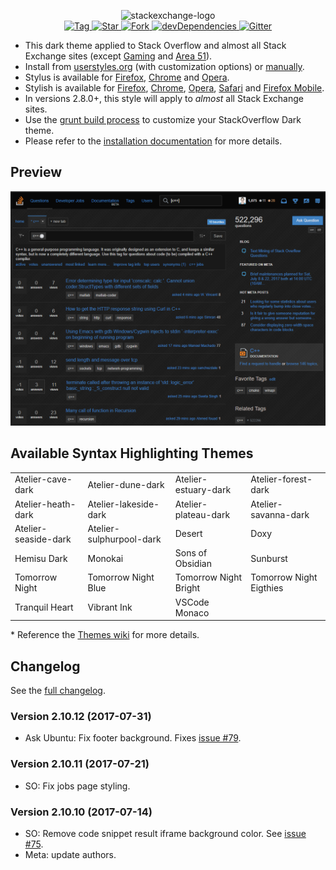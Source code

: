 <p align="center">
  <img alt="stackexchange-logo" src="https://rawgit.com/StylishThemes/logos/master/se.dark/sedark.svg" width="508">
  <br>
  <a href="https://github.com/StylishThemes/Stackoverflow-Dark/tags">
    <img src="https://img.shields.io/github/tag/StylishThemes/Stackoverflow-Dark.svg?label=%20tag%20" alt="Tag">
  </a>
  <a href="https://github.com/StylishThemes/Stackoverflow-Dark/stargazers">
    <img src="http://github-svg-buttons.herokuapp.com/star.svg?user=StylishThemes&repo=Stackoverflow-Dark&style=flat&background=007ec6" alt="Star">
  </a>
  <a href="http://github.com/StylishThemes/Stackoverflow-Dark/fork">
    <img src="http://github-svg-buttons.herokuapp.com/fork.svg?user=StylishThemes&repo=Stackoverflow-Dark&style=flat&background=007ec6" alt="Fork">
  </a>
  <a href="https://david-dm.org/StylishThemes/Stackoverflow-Dark?type=dev">
    <img src="https://img.shields.io/david/dev/StylishThemes/Stackoverflow-Dark.svg?label=%20devDependencies%20" alt="devDependencies">
  </a>
  <a href="https://gitter.im/StylishThemes/Lobby">
    <img src="https://img.shields.io/gitter/room/StylishThemes/Stackoverflow-Dark.js.svg?maxAge=2592000" alt="Gitter">
  </a>
</p>

- This dark theme applied to Stack Overflow and almost all Stack Exchange sites (except [Gaming](http://gaming.stackexchange.com/) and [Area 51](http://area51.stackexchange.com/)).
- Install from [userstyles.org](http://userstyles.org/styles/35345) (with customization options) or [manually](https://raw.githubusercontent.com/StylishThemes/Stackoverflow-Dark/master/stackoverflow-dark.css).
- Stylus is available for [Firefox](https://addons.mozilla.org/en-US/firefox/addon/styl-us/), [Chrome](https://chrome.google.com/webstore/detail/stylus/clngdbkpkpeebahjckkjfobafhncgmne) and [Opera](https://addons.opera.com/en-gb/extensions/details/stylus/).
- Stylish is available for [Firefox](https://addons.mozilla.org/en-US/firefox/addon/2108/), [Chrome](https://chrome.google.com/extensions/detail/fjnbnpbmkenffdnngjfgmeleoegfcffe), [Opera](https://addons.opera.com/en/extensions/details/stylish/), [Safari](http://sobolev.us/stylish/) and [Firefox Mobile](https://addons.mozilla.org/en-US/firefox/addon/2108/).
- In versions 2.8.0+, this style will apply to *almost* all Stack Exchange sites.
- Use the [grunt build process](https://github.com/StylishThemes/StackOverflow-Dark/wiki/Build) to customize your StackOverflow Dark theme.
- Please refer to the [installation documentation](https://github.com/StylishThemes/StackOverflow-Dark/wiki/Install) for more details.

## Preview

![Stack Overflow Dark preview](images/screenshots/after.png)

## Available Syntax Highlighting Themes

|                         |                          |                       |                         |
|-------------------------|--------------------------|-----------------------|-------------------------|
| Atelier-cave-dark       | Atelier-dune-dark        | Atelier-estuary-dark  | Atelier-forest-dark     |
| Atelier-heath-dark      | Atelier-lakeside-dark    | Atelier-plateau-dark  | Atelier-savanna-dark    |
| Atelier-seaside-dark    | Atelier-sulphurpool-dark | Desert                | Doxy                    |
| Hemisu Dark             | Monokai                  | Sons of Obsidian      | Sunburst                |
| Tomorrow Night          | Tomorrow Night Blue      | Tomorrow Night Bright | Tomorrow Night Eigthies |
| Tranquil Heart          | Vibrant Ink              | VSCode Monaco         |                         |

\* Reference the [Themes wiki](https://github.com/StylishThemes/StackOverflow-Dark/wiki/Themes) for more details.

## Changelog

See the [full changelog](https://github.com/StylishThemes/Stackoverflow-Dark/wiki).

### Version 2.10.12 (2017-07-31)

* Ask Ubuntu: Fix footer background. Fixes [issue #79](https://github.com/StylishThemes/StackOverflow-Dark/issues/79).

### Version 2.10.11 (2017-07-21)

* SO: Fix jobs page styling.

### Version 2.10.10 (2017-07-14)

* SO: Remove code snippet result iframe background color. See [issue #75](https://github.com/StylishThemes/StackOverflow-Dark/issues/75).
* Meta: update authors.
